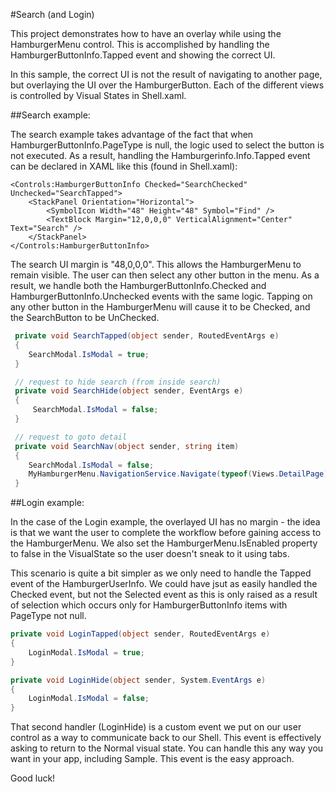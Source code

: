 ﻿#Search (and Login)

This project demonstrates how to have an overlay while using the HamburgerMenu control. This is accomplished by handling the HamburgerButtonInfo.Tapped event and showing the correct UI.

In this sample, the correct UI is not the result of navigating to another page, but overlaying the UI over the HamburgerButton. Each of the different views is controlled by Visual States in Shell.xaml.

##Search example:

The search example takes advantage of the fact that when HamburgerButtonInfo.PageType is null, the logic used to select the button is not executed. As a result, handling the Hamburgerinfo.Info.Tapped event can be declared in XAML like this (found in Shell.xaml):

````XAML
<Controls:HamburgerButtonInfo Checked="SearchChecked" Unchecked="SearchTapped">
    <StackPanel Orientation="Horizontal">
        <SymbolIcon Width="48" Height="48" Symbol="Find" />
        <TextBlock Margin="12,0,0,0" VerticalAlignment="Center" Text="Search" />
    </StackPanel>
</Controls:HamburgerButtonInfo>
````

The search UI margin is "48,0,0,0". This allows the HamburgerMenu to remain visible. The user can then select any other button in the menu. As a result, we handle both the HamburgerButtonInfo.Checked and HamburgerButtonInfo.Unchecked events with the same logic. Tapping on any other button in the HamburgerMenu will cause it to be Checked, and the SearchButton to be UnChecked.

````csharp
 private void SearchTapped(object sender, RoutedEventArgs e)
 {	
    SearchModal.IsModal = true;
 }

 // request to hide search (from inside search)
 private void SearchHide(object sender, EventArgs e)
 {
     SearchModal.IsModal = false;
 }

 // request to goto detail
 private void SearchNav(object sender, string item)
 {
    SearchModal.IsModal = false;
    MyHamburgerMenu.NavigationService.Navigate(typeof(Views.DetailPage), item);
 }
````

##Login example:

In the case of the Login example, the overlayed UI has no margin - the idea is that we want the user to complete the workflow before gaining access to the HamburgerMenu. We also set the HamburgerMenu.IsEnabled property to false in the VisualState so the user doesn't sneak to it using tabs.

This scenario is quite a bit simpler as we only need to handle the Tapped event of the HamburgerUserInfo. We could have jsut as easily handled the Checked event, but not the Selected event as this is only raised as a result of selection which occurs only for HamburgerButtonInfo items with PageType not null.

````csharp
private void LoginTapped(object sender, RoutedEventArgs e)
{
    LoginModal.IsModal = true;
}

private void LoginHide(object sender, System.EventArgs e)
{
    LoginModal.IsModal = false;
}
````

That second handler (LoginHide) is a custom event we put on our user control as a way to communicate back to our Shell. This event is effectively asking to return to the Normal visual state. You can handle this any way you want in your app, including Sample. This event is the easy approach.

Good luck!
